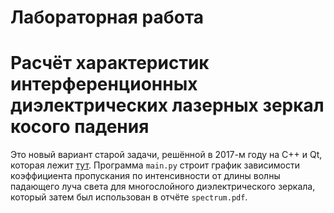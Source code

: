 # Лабораторная работа  
# Расчёт характеристик интерференционных диэлектрических лазерных зеркал косого падения  

Это новый вариант старой задачи, решённой в 2017-м году на C++ и Qt, которая лежит 
[тут][1]. Программа `main.py` строит график зависимости коэффициента пропускания по 
интенсивности от длины волны падающего луча света для многослойного 
диэлектрического зеркала, который затем был использован в отчёте `spectrum.pdf`. 

[1]: https://github.com/marcus-kazlauskas/Spectrum_polyus